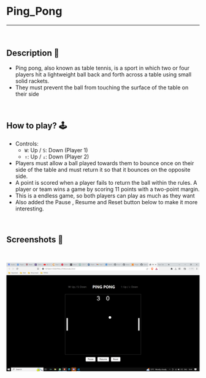 # **Ping_Pong** 

---

<br>

## **Description 📃**
- Ping pong, also known as table tennis, is a sport in which two or four players hit a lightweight ball back and forth across a table using small solid rackets. 
- They must prevent the ball from touching the surface of the table on their side


<br>

## **How to play? 🕹️**
- Controls:
    - `W`: Up / `S`: Down (Player 1)
    - `↑`: Up / `↓`: Down (Player 2)
- Players must allow a ball played towards them to bounce once on their side of the table and must return it so that it bounces on the opposite side. 
- A point is scored when a player fails to return the ball within the rules. A player or team wins a game by scoring 11 points with a two-point margin. 
- This is a endless game, so both players can play as much as they want
- Also added the Pause , Resume and Reset button below to make it more interesting.


<br>

## **Screenshots 📸**

<br>

![Alt text](<Screenshot (188).png>)

<br>